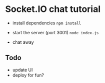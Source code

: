 # Socket.IO chat tutorial

- install dependencies
`npm install`

- start the server (port 3001)
`node index.js`

- chat away

## Todo 
- update UI
- deploy for fun?
